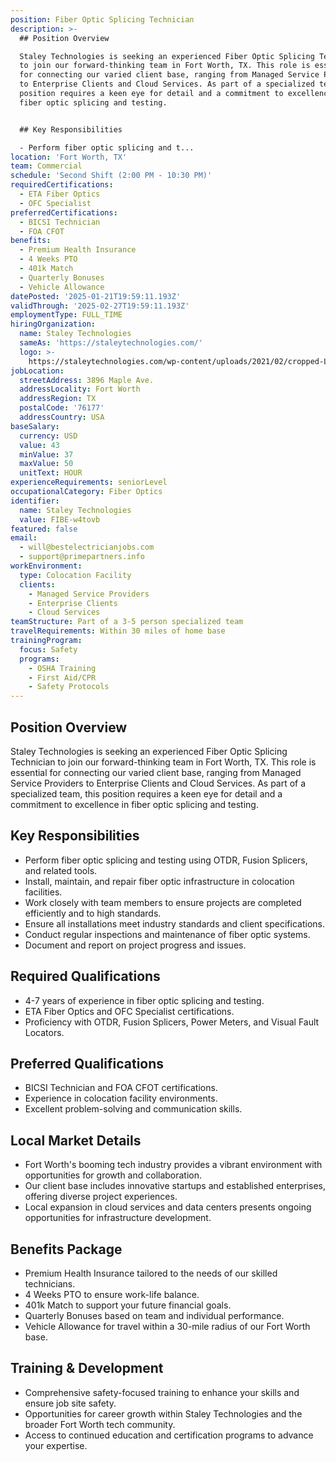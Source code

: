 ```yaml
---
position: Fiber Optic Splicing Technician
description: >-
  ## Position Overview

  Staley Technologies is seeking an experienced Fiber Optic Splicing Technician
  to join our forward-thinking team in Fort Worth, TX. This role is essential
  for connecting our varied client base, ranging from Managed Service Providers
  to Enterprise Clients and Cloud Services. As part of a specialized team, this
  position requires a keen eye for detail and a commitment to excellence in
  fiber optic splicing and testing.


  ## Key Responsibilities

  - Perform fiber optic splicing and t...
location: 'Fort Worth, TX'
team: Commercial
schedule: 'Second Shift (2:00 PM - 10:30 PM)'
requiredCertifications:
  - ETA Fiber Optics
  - OFC Specialist
preferredCertifications:
  - BICSI Technician
  - FOA CFOT
benefits:
  - Premium Health Insurance
  - 4 Weeks PTO
  - 401k Match
  - Quarterly Bonuses
  - Vehicle Allowance
datePosted: '2025-01-21T19:59:11.193Z'
validThrough: '2025-02-27T19:59:11.193Z'
employmentType: FULL_TIME
hiringOrganization:
  name: Staley Technologies
  sameAs: 'https://staleytechnologies.com/'
  logo: >-
    https://staleytechnologies.com/wp-content/uploads/2021/02/cropped-Logo_StaleyTechnologies.png
jobLocation:
  streetAddress: 3896 Maple Ave.
  addressLocality: Fort Worth
  addressRegion: TX
  postalCode: '76177'
  addressCountry: USA
baseSalary:
  currency: USD
  value: 43
  minValue: 37
  maxValue: 50
  unitText: HOUR
experienceRequirements: seniorLevel
occupationalCategory: Fiber Optics
identifier:
  name: Staley Technologies
  value: FIBE-w4tovb
featured: false
email:
  - will@bestelectricianjobs.com
  - support@primepartners.info
workEnvironment:
  type: Colocation Facility
  clients:
    - Managed Service Providers
    - Enterprise Clients
    - Cloud Services
teamStructure: Part of a 3-5 person specialized team
travelRequirements: Within 30 miles of home base
trainingProgram:
  focus: Safety
  programs:
    - OSHA Training
    - First Aid/CPR
    - Safety Protocols
---
```




## Position Overview
Staley Technologies is seeking an experienced Fiber Optic Splicing Technician to join our forward-thinking team in Fort Worth, TX. This role is essential for connecting our varied client base, ranging from Managed Service Providers to Enterprise Clients and Cloud Services. As part of a specialized team, this position requires a keen eye for detail and a commitment to excellence in fiber optic splicing and testing.

## Key Responsibilities
- Perform fiber optic splicing and testing using OTDR, Fusion Splicers, and related tools.
- Install, maintain, and repair fiber optic infrastructure in colocation facilities.
- Work closely with team members to ensure projects are completed efficiently and to high standards.
- Ensure all installations meet industry standards and client specifications.
- Conduct regular inspections and maintenance of fiber optic systems.
- Document and report on project progress and issues.

## Required Qualifications
- 4-7 years of experience in fiber optic splicing and testing.
- ETA Fiber Optics and OFC Specialist certifications.
- Proficiency with OTDR, Fusion Splicers, Power Meters, and Visual Fault Locators.

## Preferred Qualifications
- BICSI Technician and FOA CFOT certifications.
- Experience in colocation facility environments.
- Excellent problem-solving and communication skills.

## Local Market Details
- Fort Worth's booming tech industry provides a vibrant environment with opportunities for growth and collaboration.
- Our client base includes innovative startups and established enterprises, offering diverse project experiences.
- Local expansion in cloud services and data centers presents ongoing opportunities for infrastructure development.

## Benefits Package
- Premium Health Insurance tailored to the needs of our skilled technicians.
- 4 Weeks PTO to ensure work-life balance.
- 401k Match to support your future financial goals.
- Quarterly Bonuses based on team and individual performance.
- Vehicle Allowance for travel within a 30-mile radius of our Fort Worth base.

## Training & Development
- Comprehensive safety-focused training to enhance your skills and ensure job site safety.
- Opportunities for career growth within Staley Technologies and the broader Fort Worth tech community.
- Access to continued education and certification programs to advance your expertise.
